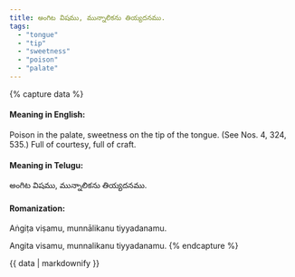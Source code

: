 ```yaml
---
title: అంగిట విషము, మున్నాలికను తియ్యదనము.
tags:
  - "tongue"
  - "tip"
  - "sweetness"
  - "poison"
  - "palate"
---
```


{% capture data %}
#### Meaning in English:
Poison in the palate, sweetness on the tip of the tongue.
(See Nos. 4, 324, 535.)
Full of courtesy, full of craft.

#### Meaning in Telugu:
అంగిట విషము, మున్నాలికను తియ్యదనము.

#### Romanization:
Aṅgiṭa viṣamu, munnālikanu tiyyadanamu.

Angita visamu, munnalikanu tiyyadanamu.
{% endcapture %}

{{ data | markdownify }}

